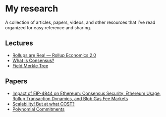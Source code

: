 # My research
A collection of articles, papers, videos, and other resources that I’ve read organized for easy reference and sharing.


## Lectures
- [Rollups are Real — Rollup Economics 2.0](https://davidecrapis.notion.site/Rollups-are-Real-Rollup-Economics-2-0-2516079f62a745b598133a101ba5a3de)
- [What is Consensus?](https://decentralizedthoughts.github.io/2019-06-27-defining-consensus/)
- [Field Merkle Tree](https://hackmd.io/@0xKanekiKen/H1ww-qWKa#Construction-of-FieldMerkleTree)

## Papers
 - [Impact of EIP-4844 on Ethereum: Consensus Security, Ethereum
Usage, Rollup Transaction Dynamics, and Blob Gas Fee Markets](https://arxiv.org/pdf/2405.03183)
- [Scalability! But at what COST?](https://www.usenix.org/system/files/conference/hotos15/hotos15-paper-mcsherry.pdf)
- [Polynomial Commitments](https://cacr.uwaterloo.ca/techreports/2010/cacr2010-10.pdf)
